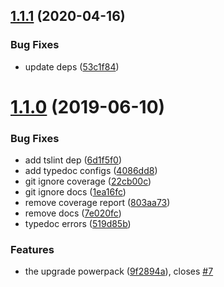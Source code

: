 ## [1.1.1](https://github.com/etclabscore/dl-github-releases/compare/1.1.0...1.1.1) (2020-04-16)


### Bug Fixes

* update deps ([53c1f84](https://github.com/etclabscore/dl-github-releases/commit/53c1f8405eb6eb112803d4872efa5038c5261bdf))

# [1.1.0](https://github.com/etclabscore/dl-github-releases/compare/1.0.9...1.1.0) (2019-06-10)


### Bug Fixes

* add tslint dep ([6d1f5f0](https://github.com/etclabscore/dl-github-releases/commit/6d1f5f0))
* add typedoc configs ([4086dd8](https://github.com/etclabscore/dl-github-releases/commit/4086dd8))
* git ignore coverage ([22cb00c](https://github.com/etclabscore/dl-github-releases/commit/22cb00c))
* git ignore docs ([1ea16fc](https://github.com/etclabscore/dl-github-releases/commit/1ea16fc))
* remove coverage report ([803aa73](https://github.com/etclabscore/dl-github-releases/commit/803aa73))
* remove docs ([7e020fc](https://github.com/etclabscore/dl-github-releases/commit/7e020fc))
* typedoc errors ([519d85b](https://github.com/etclabscore/dl-github-releases/commit/519d85b))


### Features

* the upgrade powerpack ([9f2894a](https://github.com/etclabscore/dl-github-releases/commit/9f2894a)), closes [#7](https://github.com/etclabscore/dl-github-releases/issues/7)
